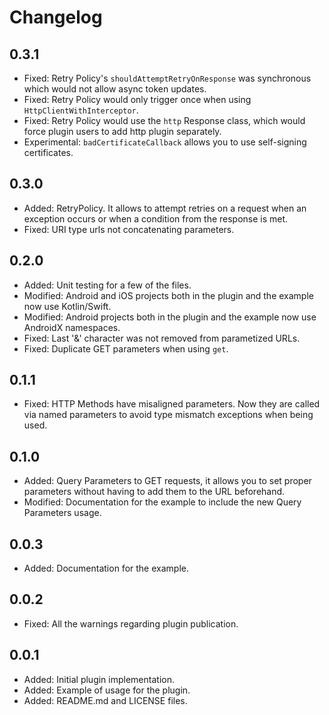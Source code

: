 # Changelog

## 0.3.1

* Fixed: Retry Policy's `shouldAttemptRetryOnResponse` was synchronous which would not allow async token updates.
* Fixed: Retry Policy would only trigger once when using `HttpClientWithInterceptor`.
* Fixed: Retry Policy would use the `http` Response class, which would force plugin users to add http plugin separately.
* Experimental: `badCertificateCallback` allows you to use self-signing certificates.

## 0.3.0

* Added: RetryPolicy. It allows to attempt retries on a request when an exception occurs or when a condition from the response is met.
* Fixed: URI type urls not concatenating parameters.

## 0.2.0

* Added: Unit testing for a few of the files.
* Modified: Android and iOS projects both in the plugin and the example now use Kotlin/Swift.
* Modified: Android projects both in the plugin and the example now use AndroidX namespaces.
* Fixed: Last '&' character was not removed from parametized URLs.
* Fixed: Duplicate GET parameters when using `get`.

## 0.1.1

* Fixed: HTTP Methods have misaligned parameters. Now they are called via named parameters to avoid type mismatch exceptions when being used.

## 0.1.0

* Added: Query Parameters to GET requests, it allows you to set proper parameters without having to add them to the URL beforehand.
* Modified: Documentation for the example to include the new Query Parameters usage.

## 0.0.3

* Added: Documentation for the example.

## 0.0.2

* Fixed: All the warnings regarding plugin publication.

## 0.0.1

* Added: Initial plugin implementation.
* Added: Example of usage for the plugin.
* Added: README.md and LICENSE files.
